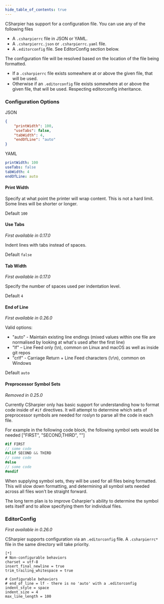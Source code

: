 ```yaml
---
hide_table_of_contents: true
---
```


CSharpier has support for a configuration file. You can use any of the following files

- A ```.csharpierrc``` file in JSON or YAML.
- A ```.csharpierrc.json``` or ```.csharpierrc.yaml``` file.
- A ```.editorconfig``` file. See EditorConfig section below.

The configuration file will be resolved based on the location of the file being formatted.

- If a `.csharpierrc` file exists somewhere at or above the given file, that will be used.
- Otherwise if an `.editorconfig` file exists somewhere at or above the given file, that will be used. Respecting editorconfig inheritance.

### Configuration Options

JSON

```json
{
    "printWidth": 100,
    "useTabs": false,
    "tabWidth": 4,
    "endOfLine": "auto"
}
```

YAML

```yaml
printWidth: 100
useTabs: false
tabWidth: 4
endOfLine: auto
```

#### Print Width

Specify at what point the printer will wrap content. This is not a hard limit. Some lines will be shorter or longer.

Default `100`
#### Use Tabs

_First available in 0.17.0_

Indent lines with tabs instead of spaces.

Default `false`
#### Tab Width

_First available in 0.17.0_

Specify the number of spaces used per indentation level.

Default `4`

#### End of Line

_First available in 0.26.0_

Valid options:

- "auto" - Maintain existing line endings (mixed values within one file are normalised by looking at what's used after the first line)
- "lf" – Line Feed only (\n), common on Linux and macOS as well as inside git repos
- "crlf" - Carriage Return + Line Feed characters (\r\n), common on Windows

Default `auto`


#### Preprocessor Symbol Sets

_Removed in 0.25.0_

Currently CSharpier only has basic support for understanding how to format code inside of `#if` directives.
It will attempt to determine which sets of preprocessor symbols are needed for roslyn to parse all the code in each file.

For example in the following code block, the following symbol sets would be needed ["FIRST", "SECOND,THIRD", ""]

```csharp
#if FIRST
// some code
#elif SECOND && THIRD
// some code
#else
// some code
#endif

```

When supplying symbol sets, they will be used for all files being formatted. This will slow down formatting, and determining all symbol sets needed across all files won't be straight forward.

The long term plan is to improve Csharpier's ability to determine the symbol sets itself and to allow specifying them for individual files.

### EditorConfig

_First available in 0.26.0_

CSharpier supports configuration via an `.editorconfig` file. A `.csharpierrc*` file in the same directory will take priority.

```editorconfig
[*]
# Non-configurable behaviors
charset = utf-8
insert_final_newline = true
trim_trailing_whitespace = true

# Configurable behaviors
# end_of_line = lf - there is no 'auto' with a .editorconfig
indent_style = space
indent_size = 4
max_line_length = 100

```
